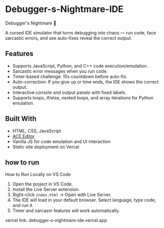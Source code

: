 # Debugger-s-Nightmare-IDE

 Debugger's Nightmare 🐛

A cursed IDE simulator that turns debugging into chaos — run code, face sarcastic errors, and see auto-fixes reveal the correct output.

## Features
- Supports JavaScript, Python, and C++ code execution/emulation.
- Sarcastic error messages when you run code.
- Timer-based challenge: 15s countdown before auto-fix.
- Auto-correction: If you give up or time ends, the IDE shows the correct output.
- Interactive console and output panels with fixed labels.
- Supports loops, if/else, nested loops, and array iterations for Python emulation.

## Built With
- HTML, CSS, JavaScript
- [ACE Editor](https://ace.c9.io/)
- Vanilla JS for code emulation and UI interaction
- Static site deployment on Vercel
## how to run

How to Run Locally on VS Code

1. Open the project in VS Code.
2. Install the Live Server extension.
3. Right-click `index.html` -> Open with Live Server.
4. The IDE will load in your default browser. Select language, type code, and run it.
5. Timer and sarcasm features will work automatically.

vercel link: debugger-s-nightmare-ide.vercel.app
